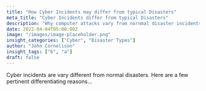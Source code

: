 ```yaml
---
title: "How Cyber Incidents may differ from typical Disasters"
meta_title: "Cyber Incidents differ from typical Disasters"
description: "Why computer attacks vary from nornmal disaster incidents"
date: 2022-04-04T05:00:00Z
image: "/images/image-placeholder.png"
insight_categories: ["Cyber", "Disaster Types"]
author: "John Cornelison"
insight_tags: ["b", "a"]
draft: false
---
```


Cyber incidents are vary different from normal disasters. Here are a few pertinent differentiating reasons...
